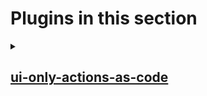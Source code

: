 # Plugins in this section

<details>

<summary>

## [ui-only-actions-as-code](ui-only-actions-as-code)

</summary>

<details>

<summary>

#### Flows

</summary>

* [Create and schedule an order](create-order-and-schedule/src/main/resources/slimsgate.xml#L6)

</details>

<details>

<summary>

#### Slimsgate API Services demonstrated

</summary>

* Using PublicApi service classes
  * [ScheduleOrderService](create-order-and-schedule/src/main/java/com/genohm/slims/custom/beans/CreateOrderAndSchedule.java#L120)
  * [AddRequestService](create-order-and-schedule/src/main/java/com/genohm/slims/custom/beans/CreateOrderAndSchedule.java#L116)
* Using Dao<> classes to add records
  * [Dao\<Order\>](create-order-and-schedule/src/main/java/com/genohm/slims/custom/beans/CreateOrderAndSchedule.java#L91)
  * [Dao\<OrderContent\>](create-order-and-schedule/src/main/java/com/genohm/slims/custom/beans/CreateOrderAndSchedule.java#L101)
* Fetching custom Class objects without custom fields
  * [ContentQueries](create-order-and-schedule/src/main/java/com/genohm/slims/custom/beans/CreateOrderAndSchedule.java#L74)
  * [OrderTypeQueries](create-order-and-schedule/src/main/java/com/genohm/slims/custom/beans/CreateOrderAndSchedule.java#L77)
  * [RequestableQueries](create-order-and-schedule/src/main/java/com/genohm/slims/custom/beans/CreateOrderAndSchedule.java#L104)
* Using Meta classes for default field names 
  * [OrderMeta](create-order-and-schedule/src/main/java/com/genohm/slims/custom/beans/CreateOrderAndSchedule.java#L90) 
  * [OrderContentMeta](create-order-and-schedule/src/main/java/com/genohm/slims/custom/beans/CreateOrderAndSchedule.java#L99)
* Throwing errors for users with [SlimsGateErrorException](create-order-and-schedule/src/main/java/com/genohm/slims/custom/beans/CreateOrderAndSchedule.java#L85)
* Accessing inputs on step forms with [SlimsFlowInitParam](create-order-and-schedule/src/main/java/com/genohm/slims/custom/beans/CreateOrderAndSchedule.java#L69)
* Using *StringUtil* to assist with casting Objects
  * [Casting to Long[]](create-order-and-schedule/src/main/java/com/genohm/slims/custom/beans/CreateOrderAndSchedule.java#L72)
* Accessing checked-off records with *SLIMS_SELECT_SAMPLES*
  * [Slimsgate.xml configuration to require items be checked off](create-order-and-schedule/src/main/resources/slimsgate.xml#L13)
  * [Accessing the pk's of checked-off items in your code](create-order-and-schedule/src/main/java/com/genohm/slims/custom/beans/CreateOrderAndSchedule.java#L70)

</details>
</details>
